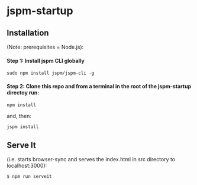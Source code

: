 # jspm-startup

## Installation 
(Note: prerequisites = Node.js):

#### Step 1: Install jspm CLI globally

```
sudo npm install jspm/jspm-cli -g
```

#### Step 2: Clone this repo and from a terminal in the root of the jspm-startup directoy run:

```
npm install
```

and, then:

```
jspm install
```

## Serve It 
(i.e. starts browser-sync and serves the index.html in src directory to localhost:3000):

```
$ npm run serveit
```
